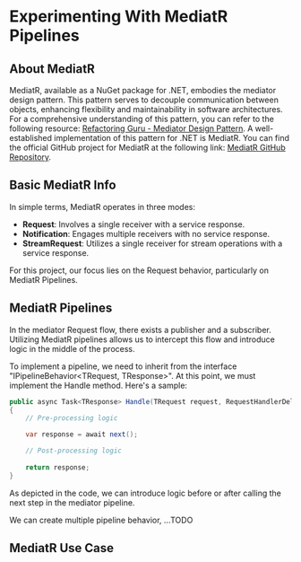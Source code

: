 # Experimenting With MediatR Pipelines

## About MediatR

MediatR, available as a NuGet package for .NET, embodies the mediator design pattern. This pattern serves to decouple communication between objects, enhancing flexibility and maintainability in software architectures. For a comprehensive understanding of this pattern, you can refer to the following resource: [Refactoring Guru - Mediator Design Pattern](https://refactoring.guru/design-patterns/mediator). A well-established implementation of this pattern for .NET is MediatR. You can find the official GitHub project for MediatR at the following link: [MediatR GitHub Repository](https://github.com/jbogard/MediatR).

## Basic MediatR Info

In simple terms, MediatR operates in three modes:

- **Request**: Involves a single receiver with a service response.
- **Notification**: Engages multiple receivers with no service response.
- **StreamRequest**: Utilizes a single receiver for stream operations with a service response.

For this project, our focus lies on the Request behavior, particularly on MediatR Pipelines.

## MediatR Pipelines

In the mediator Request flow, there exists a publisher and a subscriber. Utilizing MediatR pipelines allows us to intercept this flow and introduce logic in the middle of the process.

To implement a pipeline, we need to inherit from the interface "IPipelineBehavior<TRequest, TResponse>". At this point, we must implement the Handle method. Here's a sample:

```csharp
public async Task<TResponse> Handle(TRequest request, RequestHandlerDelegate<TResponse> next, CancellationToken cancellationToken)
{
    // Pre-processing logic

    var response = await next();

    // Post-processing logic
    
    return response;
}
```

As depicted in the code, we can introduce logic before or after calling the next step in the mediator pipeline.

We can create multiple pipeline behavior, ...TODO

## MediatR Use Case
